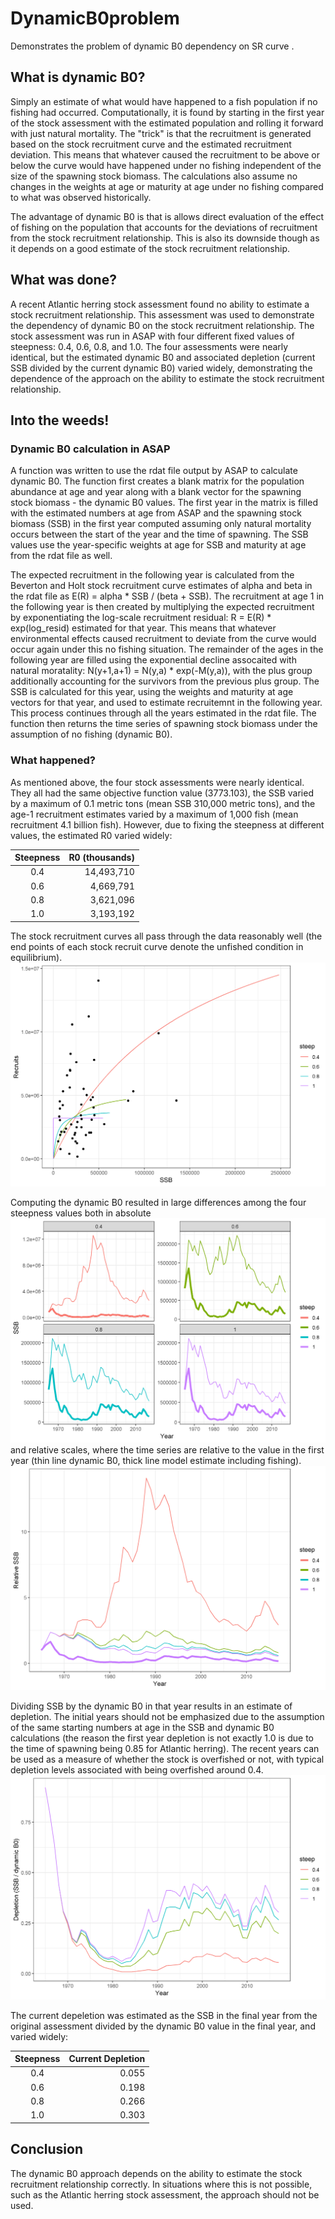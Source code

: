 # DynamicB0problem
Demonstrates the problem of dynamic B0 dependency on SR curve .

## What is dynamic B0?
Simply an estimate of what would have happened to a fish population if no fishing had occurred. Computationally, it is found by starting in the first year of the stock assessment with the estimated population and rolling it forward with just natural mortality. The "trick" is that the recruitment is generated based on the stock recruitment curve and the estimated recruitment deviation. This means that whatever caused the recruitment to be above or below the curve would have happened under no fishing independent of the size of the spawning stock biomass. The calculations also assume no changes in the weights at age or maturity at age under no fishing compared to what was observed historically.

The advantage of dynamic B0 is that is allows direct evaluation of the effect of fishing on the population that accounts for the deviations of recruitment from the stock recruitment relationship. This is also its downside though as it depends on a good estimate of the stock recruitment relationship. 

## What was done?
A recent Atlantic herring stock assessment found no ability to estimate a stock recruitment relationship. This assessment was used to demonstrate the dependency of dynamic B0 on the stock recruitment relationship. The stock assessment was run in ASAP with four different fixed values of steepness: 0.4, 0.6, 0.8, and 1.0. The four assessments were nearly identical, but the estimated dynamic B0 and associated depletion (current SSB divided by the current dynamic B0) varied widely, demonstrating the dependence of the approach on the ability to estimate the stock recruitment relationship.

## Into the weeds!

### Dynamic B0 calculation in ASAP
A function was written to use the rdat file output by ASAP to calculate dynamic B0. The function first creates a blank matrix for the population abundance at age and year along with a blank vector for the spawning stock biomass - the dynamic B0 values. The first year in the matrix is filled with the estimated numbers at age from ASAP and the spawning stock biomass (SSB) in the first year computed assuming only natural mortality occurs between the start of the year and the time of spawning. The SSB values use the year-specific weights at age for SSB and maturity at age from the rdat file as well.

The expected recruitment in the following year is calculated from the Beverton and Holt stock recruitment curve estimates of alpha and beta in the rdat file as E(R) = alpha * SSB / (beta + SSB). The recruitment at age 1 in the following year is then created by multiplying the expected recruitment by exponentiating the log-scale recruitment residual: R = E(R) * exp(log_resid) estimated for that year. This means that whatever environmental effects caused recruitment to deviate from the curve would occur again under this no fishing situation. The remainder of the ages in the following year are filled using the exponential decline assocaited with natural moratality: N(y+1,a+1) = N(y,a) * exp(-M(y,a)), with the plus group additionally accounting for the survivors from the previous plus group. The SSB is calculated for this year, using the weights and maturity at age vectors for that year, and used to estimate recruitemnt in the following year. This process continues through all the years estimated in the rdat file. The function then returns the time series of spawning stock biomass under the assumption of no fishing (dynamic B0).

### What happened?
As mentioned above, the four stock assessments were nearly identical. They all had the same objective function value (3773.103), the SSB varied by a maximum of 0.1 metric tons (mean SSB 310,000 metric tons), and the age-1 recruitment estimates varied by a maximum of 1,000 fish (mean recruitment 4.1 billion fish). However, due to fixing the steepness at different values, the estimated R0 varied widely:

| Steepness | R0 (thousands) |
|:---------:|---------------:|
| 0.4       | 14,493,710     |
| 0.6       | 4,669,791      |
| 0.8       | 3,621,096      |
| 1.0       | 3,193,192      |

The stock recruitment curves all pass through the data reasonably well (the end points of each stock recruit curve denote the unfished condition in equilibrium).
![SR plot](srplot.png)

Computing the dynamic B0 resulted in large differences among the four steepness values both in absolute ![SSB plot](ssbplot.png)
and relative scales, where the time series are relative to the value in the first year (thin line dynamic B0, thick line model estimate including fishing).
![relative SSB plot](relssbplot.png)

Dividing SSB by the dynamic B0 in that year results in an estimate of depletion. The initial years should not be emphasized due to the assumption of the same starting numbers at age in the SSB and dynamic B0 calculations (the reason the first year depletion is not exactly 1.0 is due to the time of spawning being 0.85 for Atlantic herring). The recent years can be used as a measure of whether the stock is overfished or not, with typical depletion levels associated with being overfished around 0.4.
![depletion plot](depletionplot.png)

The current depeletion was estimated as the SSB in the final year from the original assessment divided by the dynamic B0 value in the final year, and varied widely:  

| Steepness | Current Depletion | 
|:---------:|------------------:| 
| 0.4       | 0.055             | 
| 0.6       | 0.198             | 
| 0.8       | 0.266             | 
| 1.0       | 0.303             | 

## Conclusion
The dynamic B0 approach depends on the ability to estimate the stock recruitment relationship correctly. In situations where this is not possible, such as the Atlantic herring stock assessment, the approach should not be used.
